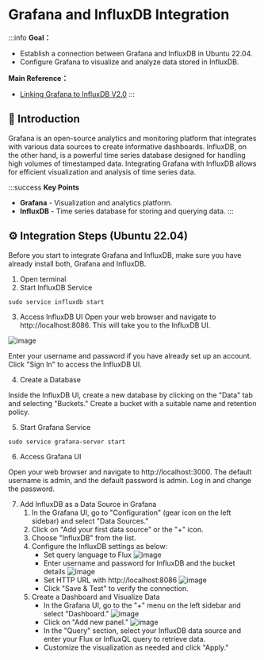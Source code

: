 # Grafana and InfluxDB Integration


:::info
**Goal：**

* Establish a connection between Grafana and InfluxDB in Ubuntu 22.04.
* Configure Grafana to visualize and analyze data stored in InfluxDB.

**Main Reference：**

* [Linking Grafana to InfluxDB V2.0](https://www.youtube.com/watch?v=Jszd7zrl-_U)
:::

## :rocket: Introduction

Grafana is an open-source analytics and monitoring platform that integrates with various data sources to create informative dashboards. InfluxDB, on the other hand, is a powerful time series database designed for handling high volumes of timestamped data. Integrating Grafana with InfluxDB allows for efficient visualization and analysis of time series data.

:::success
**Key Points**
* **Grafana** - Visualization and analytics platform.
* **InfluxDB** - Time series database for storing and querying data.
:::

## ⚙️ Integration Steps (Ubuntu 22.04)

Before you start to integrate Grafana and InfluxDB, make sure you have already install both, Grafana and InfluxDB.

1. Open terminal
2. Start InfluxDB Service
```
sudo service influxdb start
```
3. Access InfluxDB UI
Open your web browser and navigate to http://localhost:8086. This will take you to the InfluxDB UI.

![image](https://github.com/NTUST-BMW-Lab/internship/assets/87703952/ee6b2c47-7f84-479e-9806-37cfc567adca)

Enter your username and password if you have already set up an account. Click "Sign In" to access the InfluxDB UI.

4. Create a Database

Inside the InfluxDB UI, create a new database by clicking on the "Data" tab and selecting "Buckets." Create a bucket with a suitable name and retention policy.

5. Start Grafana Service
```
sudo service grafana-server start
```
6. Access Grafana UI

Open your web browser and navigate to http://localhost:3000. The default username is admin, and the default password is admin. Log in and change the password.

7. Add InfluxDB as a Data Source in Grafana
    1. In the Grafana UI, go to "Configuration" (gear icon on the left sidebar) and select "Data Sources."
    2. Click on "Add your first data source" or the "+" icon.
    3. Choose "InfluxDB" from the list.
    4. Configure the InfluxDB settings as below:
        - Set query language to Flux
       ![image](https://github.com/NTUST-BMW-Lab/internship/assets/87703952/52f5f28d-4e20-4b9b-ad5b-0fd65148f6ac)
        - Enter username and password for InfluxDB and the bucket details
       ![image](https://github.com/NTUST-BMW-Lab/internship/assets/87703952/c3a3385c-eb70-40ca-8d81-7505925cfd02)
        - Set HTTP URL with http://localhost:8086
       ![image](https://github.com/NTUST-BMW-Lab/internship/assets/87703952/195aca0a-a55f-4761-8304-998bdeb06b3d)
        - Click "Save & Test" to verify the connection.
    5. Create a Dashboard and Visualize Data
        - In the Grafana UI, go to the "+" menu on the left sidebar and select "Dashboard."
       ![image](https://github.com/NTUST-BMW-Lab/internship/assets/87703952/3add2440-4dc9-4f11-bf7f-fde8fb3479b1)
        - Click on "Add new panel."
       ![image](https://github.com/NTUST-BMW-Lab/internship/assets/87703952/9206d39c-8670-4b6f-a1a3-7a98011e17fd)
        - In the "Query" section, select your InfluxDB data source and enter your Flux or InfluxQL query to retrieve data.
        - Customize the visualization as needed and click "Apply."
